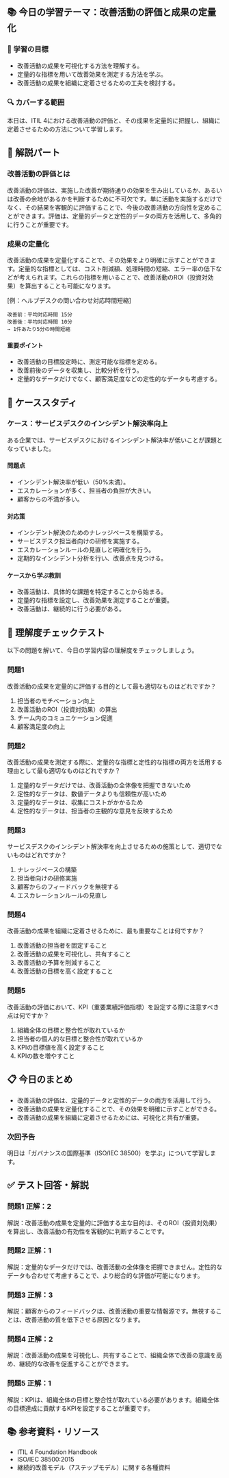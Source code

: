 ## 📚 今日の学習テーマ：改善活動の評価と成果の定量化

### 📝 学習の目標

* 改善活動の成果を可視化する方法を理解する。
* 定量的な指標を用いて改善効果を測定する方法を学ぶ。
* 改善活動の成果を組織に定着させるための工夫を検討する。

### 🔍 カバーする範囲

本日は、ITIL 4における改善活動の評価と、その成果を定量的に把握し、組織に定着させるための方法について学習します。

## 📖 解説パート

### 改善活動の評価とは

改善活動の評価は、実施した改善が期待通りの効果を生み出しているか、あるいは改善の余地があるかを判断するために不可欠です。単に活動を実施するだけでなく、その結果を客観的に評価することで、今後の改善活動の方向性を定めることができます。評価は、定量的データと定性的データの両方を活用して、多角的に行うことが重要です。

### 成果の定量化

改善活動の成果を定量化することで、その効果をより明確に示すことができます。定量的な指標としては、コスト削減額、処理時間の短縮、エラー率の低下などが考えられます。これらの指標を用いることで、改善活動のROI（投資対効果）を算出することも可能になります。

[例：ヘルプデスクの問い合わせ対応時間短縮]

```
改善前：平均対応時間 15分
改善後：平均対応時間 10分
→ 1件あたり5分の時間短縮
```

#### 重要ポイント

* 改善活動の目標設定時に、測定可能な指標を定める。
* 改善前後のデータを収集し、比較分析を行う。
* 定量的なデータだけでなく、顧客満足度などの定性的なデータも考慮する。

## 🏢 ケーススタディ

### ケース：サービスデスクのインシデント解決率向上

ある企業では、サービスデスクにおけるインシデント解決率が低いことが課題となっていました。

#### 問題点

* インシデント解決率が低い（50%未満）。
* エスカレーションが多く、担当者の負担が大きい。
* 顧客からの不満が多い。

#### 対応策

* インシデント解決のためのナレッジベースを構築する。
* サービスデスク担当者向けの研修を実施する。
* エスカレーションルールの見直しと明確化を行う。
* 定期的なインシデント分析を行い、改善点を見つける。

#### ケースから学ぶ教訓

* 改善活動は、具体的な課題を特定することから始まる。
* 定量的な指標を設定し、改善効果を測定することが重要。
* 改善活動は、継続的に行う必要がある。

## 📝 理解度チェックテスト

以下の問題を解いて、今日の学習内容の理解度をチェックしましょう。

### 問題1

改善活動の成果を定量的に評価する目的として最も適切なものはどれですか？

1. 担当者のモチベーション向上
2. 改善活動のROI（投資対効果）の算出
3. チーム内のコミュニケーション促進
4. 顧客満足度の向上

### 問題2

改善活動の成果を測定する際に、定量的な指標と定性的な指標の両方を活用する理由として最も適切なものはどれですか？

1. 定量的なデータだけでは、改善活動の全体像を把握できないため
2. 定性的なデータは、数値データよりも信頼性が高いため
3. 定量的なデータは、収集にコストがかかるため
4. 定性的なデータは、担当者の主観的な意見を反映するため

### 問題3

サービスデスクのインシデント解決率を向上させるための施策として、適切でないものはどれですか？

1. ナレッジベースの構築
2. 担当者向けの研修実施
3. 顧客からのフィードバックを無視する
4. エスカレーションルールの見直し

### 問題4

改善活動の成果を組織に定着させるために、最も重要なことは何ですか？

1. 改善活動の担当者を固定すること
2. 改善活動の成果を可視化し、共有すること
3. 改善活動の予算を削減すること
4. 改善活動の目標を高く設定すること

### 問題5

改善活動の評価において、KPI（重要業績評価指標）を設定する際に注意すべき点は何ですか？

1. 組織全体の目標と整合性が取れているか
2. 担当者の個人的な目標と整合性が取れているか
3. KPIの目標値を高く設定すること
4. KPIの数を増やすこと

## 📋 今日のまとめ

* 改善活動の評価は、定量的データと定性的データの両方を活用して行う。
* 改善活動の成果を定量化することで、その効果を明確に示すことができる。
* 改善活動の成果を組織に定着させるためには、可視化と共有が重要。

### 次回予告

明日は「ガバナンスの国際基準（ISO/IEC 38500）を学ぶ」について学習します。

## ✅ テスト回答・解説

### 問題1 正解：2

解説：改善活動の成果を定量的に評価する主な目的は、そのROI（投資対効果）を算出し、改善活動の有効性を客観的に判断することです。

### 問題2 正解：1

解説：定量的なデータだけでは、改善活動の全体像を把握できません。定性的なデータも合わせて考慮することで、より総合的な評価が可能になります。

### 問題3 正解：3

解説：顧客からのフィードバックは、改善活動の重要な情報源です。無視することは、改善活動の質を低下させる原因となります。

### 問題4 正解：2

解説：改善活動の成果を可視化し、共有することで、組織全体で改善の意識を高め、継続的な改善を促進することができます。

### 問題5 正解：1

解説：KPIは、組織全体の目標と整合性が取れている必要があります。組織全体の目標達成に貢献するKPIを設定することが重要です。

## 📚 参考資料・リソース

* ITIL 4 Foundation Handbook
* ISO/IEC 38500:2015
* 継続的改善モデル（7ステップモデル）に関する各種資料
